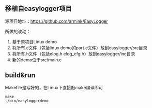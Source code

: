 ## 移植自easylogger项目
源项目地址：https://github.com/armink/EasyLogger

所做的改动：
1. 基于原项目Linux demo
2. 将所有.c文件（包括linux demo的port.c文件）放到easylogger/src目录
3. 将所有.h文件（包括elog.h elog_cfg.h）放到easylogger/inc目录
4. 新的demo位于src/main.c

## build&run
Makefile是写好的，在Linux下直接敲make编译即可
```
make
./bin/easyloggerdemo
```

